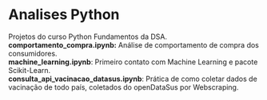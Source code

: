 # Analises Python
Projetos do curso Python Fundamentos da DSA.<br>
<b>comportamento_compra.ipynb:</b> Análise de comportamento de compra dos consumidores.<br>
<b>machine_learning.ipynb</b>: Primeiro contato com Machine Learning e pacote Scikit-Learn.<br>
<b>consulta_api_vacinacao_datasus.ipynb</b>: Prática de como coletar dados de vacinação de todo país, coletados do openDataSus por Webscraping.
